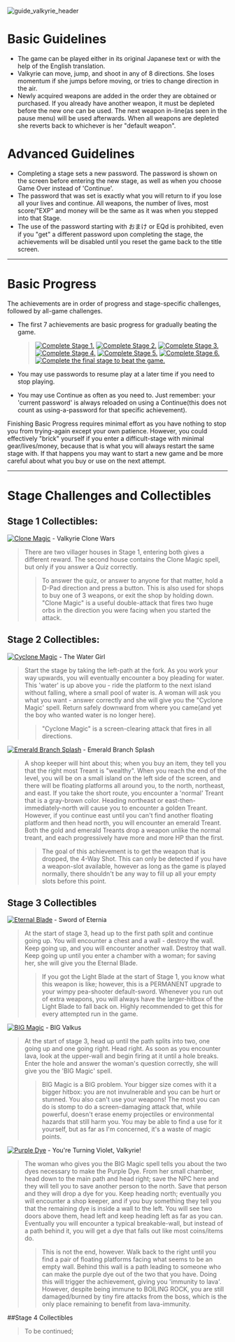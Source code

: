 ![guide_valkyrie_header](https://user-images.githubusercontent.com/68390886/234952914-c3ad214b-cdb8-4efd-9054-9b5929887fa7.png)

# Basic Guidelines

- The game can be played either in its original Japanese text or with the help of the English translation.
- Valkyrie can move, jump, and shoot in any of 8 directions.  She loses momentum if she jumps before moving, or tries to change direction in the air.
- Newly acquired weapons are added in the order they are obtained or purchased.  If you already have another weapon, it must be depleted before the new one can be used.  The next weapon in-line(as seen in the pause menu) will be used afterwards.  When all weapons are depleted she reverts back to whichever is her "default weapon".

# Advanced Guidelines

- Completing a stage sets a new password.  The password is shown on the screen before entering the new stage, as well as when you choose Game Over instead of 'Continue'.
- The password that was set is exactly what you will return to if you lose all your lives and continue.  All weapons, the number of lives, most score/"EXP" and money will be the same as it was when you stepped into that Stage.
- The use of the password starting with おまけ or EQd is prohibited, even if you "get" a different password upon completing the stage, the achievements will be disabled until you reset the game back to the title screen.

***

# Basic Progress
The achievements are in order of progress and stage-specific challenges, followed by all-game challenges.

- The first 7 achievements are basic progress for gradually beating the game.
   > [![Complete Stage 1.](https://media.retroachievements.org/Badge/342877.png)](https://retroachievements.org/achievement/309651)
   [![Complete Stage 2.](https://media.retroachievements.org/Badge/342878.png)](https://retroachievements.org/achievement/309652)
   [![Complete Stage 3.](https://media.retroachievements.org/Badge/342879.png)](https://retroachievements.org/achievement/309653)
   [![Complete Stage 4.](https://media.retroachievements.org/Badge/342880.png)](https://retroachievements.org/achievement/309654)
   [![Complete Stage 5.](https://media.retroachievements.org/Badge/342881.png)](https://retroachievements.org/achievement/309655)
   [![Complete Stage 6.](https://media.retroachievements.org/Badge/342882.png)](https://retroachievements.org/achievement/309656)
   [![Complete the final stage to beat the game.](https://media.retroachievements.org/Badge/342883.png)](https://retroachievements.org/achievement/309657)

- You may use passwords to resume play at a later time if you need to stop playing.
- You may use Continue as often as you need to.  Just remember: your 'current password' is always reloaded on using a Continue(this does not count as using-a-password for that specific achievement).

Finishing Basic Progress requires minimal effort as you have nothing to stop you from trying-again except your own patience.  However, you could effectively "brick" yourself if you enter a difficult-stage with minimal gear/lives/money, because that is what you will always restart the same stage with.  If that happens you may want to start a new game and be more careful about what you buy or use on the next attempt.

***

# Stage Challenges and Collectibles
## Stage 1 Collectibles:
[![Clone Magic](https://media.retroachievements.org/Badge/342884.png)](https://retroachievements.org/achievement/309658) - Valkyrie Clone Wars
   > There are two villager houses in Stage 1, entering both gives a different reward.  The second house contains the Clone Magic spell, but only if you answer a Quiz correctly.
   > > To answer the quiz, or answer to anyone for that matter, hold a D-Pad direction and press a button.  This is also used for shops to buy one of 3 weapons, or exit the shop by holding down.
   > > "Clone Magic" is a useful double-attack that fires two huge orbs in the direction you were facing when you started the attack.
## Stage 2 Collectibles:
[![Cyclone Magic](https://media.retroachievements.org/Badge/342885.png)](https://retroachievements.org/achievement/309659) - The Water Girl
   > Start the stage by taking the left-path at the fork.  As you work your way upwards, you will eventually encounter a boy pleading for water.  This 'water' is up above you - ride the platform to the next island without falling, where a small pool of water is.  A woman will ask you what you want - answer correctly and she will give you the "Cyclone Magic' spell.  Return safely downward from where you came(and yet the boy who wanted water is no longer here).
   > > "Cyclone Magic" is a screen-clearing attack that fires in all directions.

[![Emerald Branch Splash](https://media.retroachievements.org/Badge/342901.png)](https://retroachievements.org/achievement/309675) - Emerald Branch Splash
   > A shop keeper will hint about this; when you buy an item, they tell you that the right most Treant is "wealthy".  When you reach the end of the level, you will be on a small island on the left side of the screen, and there will be floating platforms all around you, to the north, northeast, and east.  If you take the short route, you encounter a 'normal' Treant that is a gray-brown color.  Heading northeast or east-then-immediately-north will cause you to encounter a golden Treant.  However, if you continue east until you can't find another floating platform and then head north, you will encounter an emerald Treant.  Both the gold and emerald Treants drop a weapon unlike the normal treant, and each progressively have more and more HP than the first.
   > > The goal of this achievement is to get the weapon that is dropped, the 4-Way Shot.  This can only be detected if you have a weapon-slot available, however as long as the game is played normally, there shouldn't be any way to fill up all your empty slots before this point.
## Stage 3 Collectibles
[![Eternal Blade](https://media.retroachievements.org/Badge/343738.png)](https://retroachievements.org/achievement/310660) - Sword of Eternia
   > At the start of stage 3, head up to the first path split and continue going up.  You will encounter a chest and a wall - destroy the wall.  Keep going up, and you will encounter another wall.  Destroy that wall.  Keep going up until you enter a chamber with a woman; for saving her, she will give you the Eternal Blade.
   > > If you got the Light Blade at the start of Stage 1, you know what this weapon is like; however, this is a PERMANENT upgrade to your wimpy pea-shooter default-sword.  Whenever you run out of extra weapons, you will always have the larger-hitbox of the Light Blade to fall back on.  Highly recommended to get this for every attempted run in the game.

[![BIG Magic](https://media.retroachievements.org/Badge/342886.png)](https://retroachievements.org/achievement/309660) - BIG Valkus
   > At the start of stage 3, head up until the path splits into two, one going up and one going right.  Head right.  As soon as you encounter lava, look at the upper-wall and begin firing at it until a hole breaks.  Enter the hole and answer the woman's question correctly, she will give you the 'BIG Magic' spell.
   > > BIG Magic is a BIG problem.  Your bigger size comes with it a bigger hitbox: you are not invulnerable and you can be hurt or stunned.  You also can't use your weapons!  The most you can do is stomp to do a screen-damaging attack that, while powerful, doesn't erase enemy projectiles or environmental hazards that still harm you.  You may be able to find a use for it yourself, but as far as I'm concerned, it's a waste of magic points.

[![Purple Dye](https://media.retroachievements.org/Badge/342887.png)](https://retroachievements.org/achievement/309661) - You're Turning Violet, Valkyrie!
   > The woman who gives you the BIG Magic spell tells you about the two dyes necessary to make the Purple Dye.  From her small chamber, head down to the main path and head right; save the NPC here and they will tell you to save another person to the north.  Save that person and they will drop a dye for you.  Keep heading north; eventually you will encounter a shop keeper, and if you buy something they tell you that the remaining dye is inside a wall to the left.  You will see two doors above them, head left and keep heading left as far as you can.  Eventually you will encounter a typical breakable-wall, but instead of a path behind it, you will get a dye that falls out like most coins/items do.
   > > This is not the end, however.  Walk back to the right until you find a pair of floating platforms facing what seems to be an empty wall.  Behind this wall is a path leading to someone who can make the purple dye out of the two that you have.  Doing this will trigger the achievement, giving you 'immunity to lava'.  However, despite being immune to BOILING ROCK, you are still damaged/burned by tiny fire attacks from the boss, which is the only place remaining to benefit from lava-immunity.

##Stage 4 Collectibles
   > To be continued;